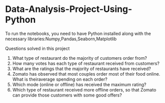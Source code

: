 # Data-Analysis-Project-Using-Python
To run the notebooks, you need to have Python installed along with the necessary libraries:Numpy,Pandas,Seaborn,Matplotlib

Questions solved in this project

1) What type of restaurant do the majority of customers order from?
2) How many votes has each type of restaurant received from customers?
3) What are the ratings that the majority of restaurants have received?
4) Zomato has observed that most couples order most of their food online. What is theiraverage spending on each order?
5) Which mode (online or offline) has received the maximum rating?
6) Which type of restaurant received more offline orders, so that Zomato can provide those
customers with some good offers?
